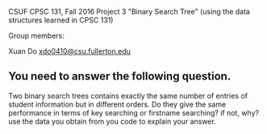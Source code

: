 CSUF CPSC 131, Fall 2016
Project 3
"Binary Search Tree" (using the data structures learned in CPSC 131)

Group members:

Xuan Do xdo0410@csu.fullerton.edu


## You need to answer the following question. 
Two binary search trees contains exactly the same number of entries of student information but in different orders.
Do they give the same performance in terms of key searching or firstname searching? if not, why? use the data you obtain from you code to 
explain your answer. 


